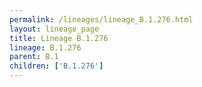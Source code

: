 ```yaml
---
permalink: /lineages/lineage_B.1.276.html
layout: lineage_page
title: Lineage B.1.276
lineage: B.1.276
parent: B.1
children: ['B.1.276']
---
```

